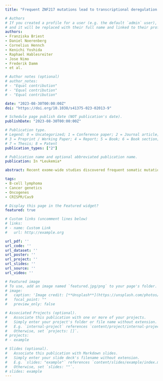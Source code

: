 ```yaml
---
title: "Frequent ZNF217 mutations lead to transcriptional deregulation of interferon signal transduction via altered chromatin accessibility in B cell lymphoma"

# Authors
# If you created a profile for a user (e.g. the default `admin` user), write the username (folder name) here 
# and it will be replaced with their full name and linked to their profile.
authors:
- Franziska Briest
- Daniel Noerenberg
- Cornelius Hennch
- Kenichi Yoshida 
- Raphael Hablesreiter
- Jose Nimo
- Frederik Damm
- et al.

# Author notes (optional)
# author_notes:
# - "Equal contribution"
# - "Equal contribution"
# - "Equal contribution"

date: "2023-08-30T00:00:00Z"
doi: "https://doi.org/10.1038/s41375-023-02013-9"

# Schedule page publish date (NOT publication's date).
publishDate: "2023-08-30T00:00:00Z"

# Publication type.
# Legend: 0 = Uncategorized; 1 = Conference paper; 2 = Journal article;
# 3 = Preprint / Working Paper; 4 = Report; 5 = Book; 6 = Book section;
# 7 = Thesis; 8 = Patent
publication_types: ["2"]

# Publication name and optional abbreviated publication name.
publication: In *Leukemia*

abstract: Recent exome-wide studies discovered frequent somatic mutations in the epigenetic modifier *ZNF217* in primary mediastinal B cell lymphoma (PMBCL) and related disorders. As functional consequences of *ZNF217* alterations remain unknown, we comprehensively evaluated their impact in PMBCL. Targeted sequencing identified genetic lesions affecting *ZNF217* in 33% of 157 PMBCL patients. Subsequent gene expression profiling (n = 120) revealed changes in cytokine and interferon signal transduction in *ZNF217*-aberrant PMBCL cases. In vitro, knockout of *ZNF217* led to changes in chromatin accessibility interfering with binding motifs for crucial lymphoma-associated transcription factors. This led to disturbed expression of interferon-responsive and inflammation-associated genes, altered cell behavior, and aberrant differentiation. Mass spectrometry demonstrates that ZNF217 acts within a histone modifier complex containing LSD1, CoREST and HDAC and interferes with H3K4 methylation and H3K27 acetylation. Concluding, our data suggest non-catalytic activity of ZNF217, which directs histone modifier complex function and controls B cell differentiation-associated patterns of chromatin structure.

tags:
- B-cell lymphoma
- Cancer genetics
- Oncogenes
- CRISPR/Cas9

# Display this page in the Featured widget?
featured: true

# Custom links (uncomment lines below)
# links:
# - name: Custom Link
#   url: http://example.org

url_pdf: ''
url_code: ''
url_dataset: ''
url_poster: ''
url_project: ''
url_slides: ''
url_source: ''
url_video: ''

# Featured image
# To use, add an image named `featured.jpg/png` to your page's folder. 
# image:
#   caption: 'Image credit: [**Unsplash**](https://unsplash.com/photos/pLCdAaMFLTE)'
#   focal_point: ""
#   preview_only: false

# Associated Projects (optional).
#   Associate this publication with one or more of your projects.
#   Simply enter your project's folder or file name without extension.
#   E.g. `internal-project` references `content/project/internal-project/index.md`.
#   Otherwise, set `projects: []`.
# projects:
# - example

# Slides (optional).
#   Associate this publication with Markdown slides.
#   Simply enter your slide deck's filename without extension.
#   E.g. `slides: "example"` references `content/slides/example/index.md`.
#   Otherwise, set `slides: ""`.
# slides: example
---
```

<!---
Supplementary notes can be added here, including [code, math, and images](https://wowchemy.com/docs/writing-markdown-latex/).
--->



